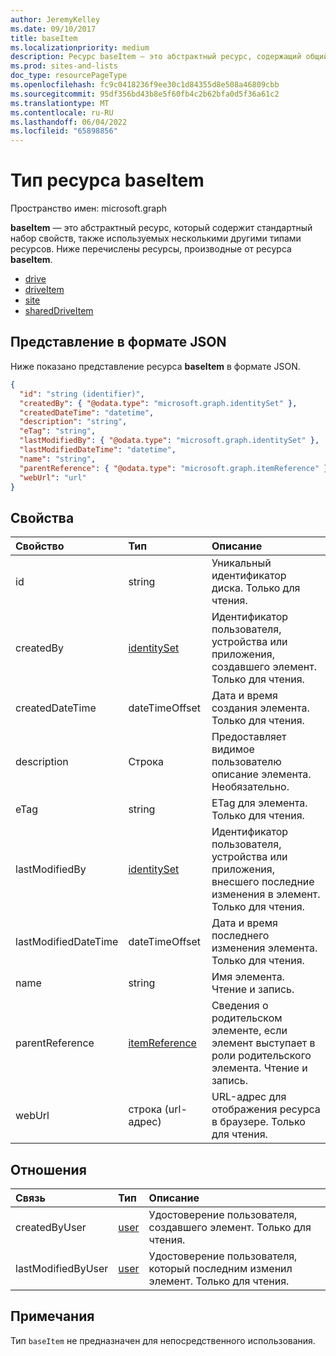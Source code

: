 ```yaml
---
author: JeremyKelley
ms.date: 09/10/2017
title: baseItem
ms.localizationpriority: medium
description: Ресурс baseItem — это абстрактный ресурс, содержащий общий набор свойств, совместно используемых несколькими другими типами ресурсов.
ms.prod: sites-and-lists
doc_type: resourcePageType
ms.openlocfilehash: fc9c0418236f9ee30c1d84355d8e508a46809cbb
ms.sourcegitcommit: 95df356bd43b8e5f60fb4c2b62bfa0d5f36a61c2
ms.translationtype: MT
ms.contentlocale: ru-RU
ms.lasthandoff: 06/04/2022
ms.locfileid: "65898856"
---
```

# <a name="baseitem-resource-type"></a>Тип ресурса baseItem

Пространство имен: microsoft.graph

**baseItem** — это абстрактный ресурс, который содержит стандартный набор свойств, также используемых несколькими другими типами ресурсов. Ниже перечислены ресурсы, производные от ресурса **baseItem**.

* [drive](drive.md)
* [driveItem](driveitem.md)
* [site](site.md)
* [sharedDriveItem](shareddriveitem.md)

## <a name="json-representation"></a>Представление в формате JSON

Ниже показано представление ресурса **baseItem** в формате JSON.

<!-- {
  "blockType": "resource",
  "optionalProperties": [ "createdBy", "lastModifiedBy", "description", "parentReference", "webUrl" ],
  "keyProperty": "id",
  "abstract": true,
  "baseType": "microsoft.graph.entity",
  "@odata.type": "microsoft.graph.baseItem"
}-->

```json
{
  "id": "string (identifier)",
  "createdBy": { "@odata.type": "microsoft.graph.identitySet" },
  "createdDateTime": "datetime",
  "description": "string",
  "eTag": "string",
  "lastModifiedBy": { "@odata.type": "microsoft.graph.identitySet" },
  "lastModifiedDateTime": "datetime",
  "name": "string",
  "parentReference": { "@odata.type": "microsoft.graph.itemReference" },
  "webUrl": "url"
}
```

## <a name="properties"></a>Свойства

| Свойство             | Тип              | Описание                                                                            |
| :------------------- | :---------------- | :------------------------------------------------------------------------------------- |
| id                   | string            | Уникальный идентификатор диска. Только для чтения.                                         |
| createdBy            | [identitySet][]   | Идентификатор пользователя, устройства или приложения, создавшего элемент. Только для чтения.        |
| createdDateTime      | dateTimeOffset    | Дата и время создания элемента. Только для чтения.                                             |
| description          | Строка            | Предоставляет видимое пользователю описание элемента. Необязательно.                             |
| eTag                 | string            | ETag для элемента. Только для чтения.                                                          |
| lastModifiedBy       | [identitySet][]   | Идентификатор пользователя, устройства или приложения, внесшего последние изменения в элемент. Только для чтения. |
| lastModifiedDateTime | dateTimeOffset    | Дата и время последнего изменения элемента. Только для чтения.                                   |
| name                 | string            | Имя элемента. Чтение и запись.                                                      |
| parentReference      | [itemReference][] | Сведения о родительском элементе, если элемент выступает в роли родительского элемента. Чтение и запись.                              |
| webUrl               | строка (url-адрес)      | URL-адрес для отображения ресурса в браузере. Только для чтения.                              |

## <a name="relationships"></a>Отношения

| Связь       | Тип     | Описание
|:-------------------|:---------|:---------------------------------------------
| createdByUser      | [user][] | Удостоверение пользователя, создавшего элемент. Только для чтения.
| lastModifiedByUser | [user][] | Удостоверение пользователя, который последним изменил элемент. Только для чтения.

[identitySet]: identityset.md
[itemReference]: itemreference.md
[user]: user.md

## <a name="remarks"></a>Примечания

Тип `baseItem` не предназначен для непосредственного использования.

<!-- uuid: 8fcb5dbc-d5aa-4681-8e31-b001d5168d79
2015-10-25 14:57:30 UTC -->
<!-- {
  "type": "#page.annotation",
  "description": "",
  "keywords": "",
  "section": "documentation",
  "tocPath&quot;: &quot;Resources/BaseItem"
} -->

